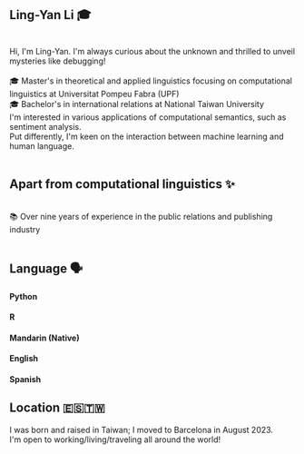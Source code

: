 
## Ling-Yan Li 🎓<br>
<br>
Hi, I'm Ling-Yan. I'm always curious about the unknown and thrilled to unveil mysteries like debugging! <br>
 <br>
 🎓 Master's in theoretical and applied linguistics focusing on computational linguistics at Universitat Pompeu Fabra (UPF) 
 <br>
 🎓 Bachelor's in international relations at National Taiwan University
 <br>
I'm interested in various applications of computational semantics, such as sentiment analysis. <br>
Put differently, I'm keen on the interaction between machine learning and human language. <br>
<br>

## Apart from computational linguistics ✨ <br>

<br>
📚 Over nine years of experience in the public relations and publishing industry <br>
<br>

## Language 🗣 <br>
#### Python
#### R <br>
#### Mandarin (Native)<br>
#### English<br>
#### Spanish<br>

## Location 🇪🇸🇹🇼 <br>
I was born and raised in Taiwan; I moved to Barcelona in August 2023.<br>
I'm open to working/living/traveling all around the world! <br>
